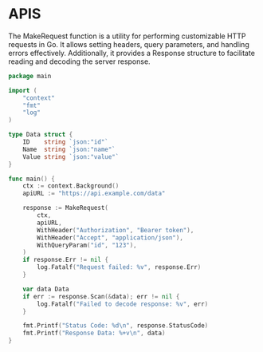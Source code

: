 # APIS
The MakeRequest function is a utility for performing customizable HTTP requests in Go. It allows setting headers, query parameters, and handling errors effectively. Additionally, it provides a Response structure to facilitate reading and decoding the server response.
```go
package main

import (
    "context"
    "fmt"
    "log"
)

type Data struct {
    ID    string `json:"id"`
    Name  string `json:"name"`
    Value string `json:"value"`
}

func main() {
    ctx := context.Background()
    apiURL := "https://api.example.com/data"

    response := MakeRequest(
        ctx,
        apiURL,
        WithHeader("Authorization", "Bearer token"),
        WithHeader("Accept", "application/json"),
        WithQueryParam("id", "123"),
    )
    if response.Err != nil {
        log.Fatalf("Request failed: %v", response.Err)
    }

    var data Data
    if err := response.Scan(&data); err != nil {
        log.Fatalf("Failed to decode response: %v", err)
    }

    fmt.Printf("Status Code: %d\n", response.StatusCode)
    fmt.Printf("Response Data: %+v\n", data)
}
```